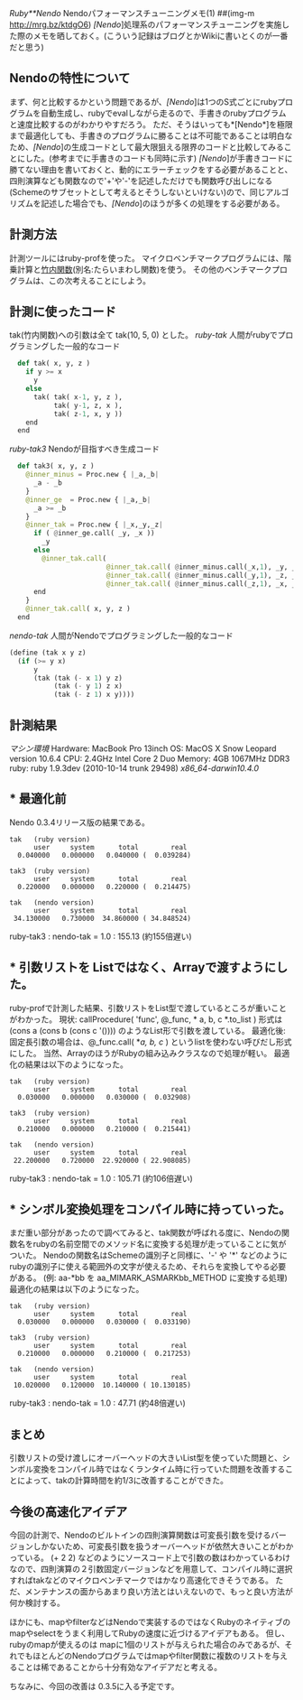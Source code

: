 *Ruby**Nendo* Nendoパフォーマンスチューニングメモ(1)
 ##(img-m http://mrg.bz/ktdgO6)
*[Nendo*]処理系のパフォーマンスチューニングを実施した際のメモを晒しておく。(こういう記録はブログとかWikiに書いとくのが一番だと思う)

## Nendoの特性について
まず、何と比較するかという問題であるが、*[Nendo*]は1つのS式ごとにrubyプログラムを自動生成し、rubyでevalしながら走るので、手書きのrubyプログラムと速度比較するのがわかりやすだろう。
ただ、そうはいっても*[Nendo*]を極限まで最適化しても、手書きのプログラムに勝ることは不可能であることは明白なため、*[Nendo*]の生成コードとして最大限狙える限界のコードと比較してみることにした。(参考までに手書きのコードも同時に示す)
*[Nendo*]が手書きコードに勝てない理由を書いておくと、動的にエラーチェックをする必要があることと、四則演算なども関数なので'+'や'-'を記述しただけでも関数呼び出しになる(Schemeのサブセットとして考えるとそうしないといけない)ので、同じアルゴリズムを記述した場合でも、*[Nendo*]のほうが多くの処理をする必要がある。

## 計測方法
計測ツールにはruby-profを使った。
マイクロベンチマークプログラムには、階乗計算と[竹内関数](http://ja.wikipedia.org/wiki/竹内関数)(別名:たらいまわし関数)を使う。
その他のベンチマークプログラムは、この次考えることにしよう。

## 計測に使ったコード
tak(竹内関数)への引数は全て tak(10, 5, 0) とした。
*ruby-tak*
 人間がrubyでプログラミングした一般的なコード
```python
  def tak( x, y, z )
    if y >= x
      y
    else
      tak( tak( x-1, y, z ),
           tak( y-1, z, x ),
           tak( z-1, x, y ))
    end
  end
```

*ruby-tak3*
 Nendoが目指すべき生成コード
```python
  def tak3( x, y, z )
    @inner_minus = Proc.new { |_a,_b|
      _a - _b
    }
    @inner_ge  = Proc.new { |_a,_b|
      _a >= _b
    }
    @inner_tak = Proc.new { |_x,_y,_z| 
      if ( @inner_ge.call( _y, _x ))
        _y
      else
        @inner_tak.call(
                        @inner_tak.call( @inner_minus.call(_x,1), _y, _z ),
                        @inner_tak.call( @inner_minus.call(_y,1), _z, _x ),
                        @inner_tak.call( @inner_minus.call(_z,1), _x, _y ))
      end
    }
    @inner_tak.call( x, y, z )
  end
```

*nendo-tak*
 人間がNendoでプログラミングした一般的なコード
```lisp
(define (tak x y z)
  (if (>= y x)
      y
      (tak (tak (- x 1) y z)
           (tak (- y 1) z x)
           (tak (- z 1) x y))))
```

## 計測結果
*マシン環境*
 Hardware: MacBook Pro 13inch
 OS:       MacOS X Snow Leopard version 10.6.4
 CPU:      2.4GHz Intel Core 2 Duo
 Memory:   4GB 1067MHz DDR3
 ruby:     ruby 1.9.3dev (2010-10-14 trunk 29498) *x86_64-darwin10.4.0*

## * 最適化前
Nendo 0.3.4リリース版の結果である。
```
tak   (ruby version)
      user     system      total        real
  0.040000   0.000000   0.040000 (  0.039284)

tak3  (ruby version)
      user     system      total        real
  0.220000   0.000000   0.220000 (  0.214475)

tak   (nendo version)
      user     system      total        real
 34.130000   0.730000  34.860000 ( 34.848524)
```
ruby-tak3 : nendo-tak = 1.0 : 155.13 (約155倍遅い)

## * 引数リストを Listではなく、Arrayで渡すようにした。
ruby-profで計測した結果、引数リストをList型で渡しているところが重いことがわかった。
現状:     callProcedure( 'func', @_func, * a, b, c *.to_list ) 形式は (cons a (cons b (cons c '()))) のようなList形で引数を渡している。
最適化後: 固定長引数の場合は、@_func.call( **a, b, c* ) というlistを使わない呼びだし形式にした。
当然、ArrayのほうがRubyの組み込みクラスなので処理が軽い。
最適化の結果は以下のようになった。
```
tak   (ruby version)
      user     system      total        real
  0.030000   0.000000   0.030000 (  0.032908)

tak3  (ruby version)
      user     system      total        real
  0.210000   0.000000   0.210000 (  0.215441)

tak   (nendo version)
      user     system      total        real
 22.200000   0.720000  22.920000 ( 22.908085)
```
ruby-tak3 : nendo-tak = 1.0 : 105.71 (約106倍遅い)

## * シンボル変換処理をコンパイル時に持っていった。
まだ重い部分があったので調べてみると、tak関数が呼ばれる度に、Nendoの関数名をrubyの名前空間でのメソッド名に変換する処理が走っていることに気がついた。
Nendoの関数名はSchemeの識別子と同様に、'-' や '*' などのように rubyの識別子に使える範囲外の文字が使えるため、それらを変換してやる必要がある。
(例: aa-*bb を aa_MIMARK_ASMARKbb_METHOD に変換する処理)
最適化の結果は以下のようになった。
```
tak   (ruby version)
      user     system      total        real
  0.030000   0.000000   0.030000 (  0.033190)

tak3  (ruby version)
      user     system      total        real
  0.210000   0.000000   0.210000 (  0.217253)

tak   (nendo version)
      user     system      total        real
 10.020000   0.120000  10.140000 ( 10.130185)
```
ruby-tak3 : nendo-tak = 1.0 : 47.71 (約48倍遅い)

## まとめ
引数リストの受け渡しにオーバーヘッドの大きいList型を使っていた問題と、シンボル変換をコンパイル時ではなくランタイム時に行っていた問題を改善することによって、takの計算時間を約1/3に改善することができた。

## 今後の高速化アイデア
今回の計測で、Nendoのビルトインの四則演算関数は可変長引数を受けるバージョンしかないため、可変長引数を扱うオーバーヘッドが依然大きいことがわかっている。
(+ 2 2) などのようにソースコード上で引数の数はわかっているわけなので、四則演算の２引数固定バージョンなどを用意して、コンパイル時に選択すればtakなどのマイクロベンチマークではかなり高速化できそうである。
ただ、メンテナンスの面からあまり良い方法とはいえないので、もっと良い方法が何か検討する。

ほかにも、mapやfilterなどはNendoで実装するのではなくRubyのネイティブのmapやselectをうまく利用してRubyの速度に近づけるアイデアもある。
但し、rubyのmapが使えるのは mapに1個のリストが与えられた場合のみであるが、それでもほとんどのNendoプログラムではmapやfilter関数に複数のリストを与えることは稀であることから十分有効なアイデアだと考える。

ちなみに、今回の改善は 0.3.5に入る予定です。
